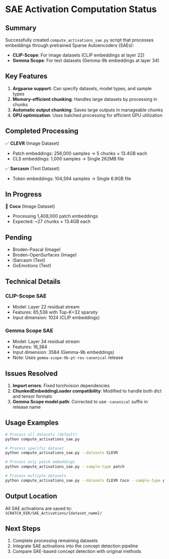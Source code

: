 # SAE Activation Computation Status

## Summary
Successfully created `compute_activations_sae.py` script that processes embeddings through pretrained Sparse Autoencoders (SAEs):
- **CLIP-Scope**: For image datasets (CLIP embeddings at layer 22)
- **Gemma Scope**: For text datasets (Gemma-9b embeddings at layer 34)

## Key Features
1. **Argparse support**: Can specify datasets, model types, and sample types
2. **Memory-efficient chunking**: Handles large datasets by processing in chunks
3. **Automatic output chunking**: Saves large outputs in manageable chunks
4. **GPU optimization**: Uses batched processing for efficient GPU utilization

## Completed Processing
✅ **CLEVR** (Image Dataset)
- Patch embeddings: 256,000 samples → 5 chunks × 13.4GB each
- CLS embeddings: 1,000 samples → Single 262MB file

✅ **Sarcasm** (Text Dataset)  
- Token embeddings: 104,594 samples → Single 6.9GB file

## In Progress
🔄 **Coco** (Image Dataset)
- Processing 1,408,000 patch embeddings
- Expected: ~27 chunks × 13.4GB each

## Pending
- Broden-Pascal (Image)
- Broden-OpenSurfaces (Image)
- iSarcasm (Text)
- GoEmotions (Text)

## Technical Details

### CLIP-Scope SAE
- Model: Layer 22 residual stream
- Features: 65,536 with Top-K=32 sparsity
- Input dimension: 1024 (CLIP embeddings)

### Gemma Scope SAE
- Model: Layer 34 residual stream  
- Features: 16,384
- Input dimension: 3584 (Gemma-9b embeddings)
- Note: Uses `gemma-scope-9b-pt-res-canonical` release

## Issues Resolved
1. **Import errors**: Fixed torchvision dependencies
2. **ChunkedEmbeddingLoader compatibility**: Modified to handle both dict and tensor formats
3. **Gemma Scope model path**: Corrected to use `-canonical` suffix in release name

## Usage Examples
```bash
# Process all datasets (default)
python compute_activations_sae.py

# Process specific dataset
python compute_activations_sae.py --datasets CLEVR

# Process only patch embeddings  
python compute_activations_sae.py --sample-type patch

# Process multiple datasets
python compute_activations_sae.py --datasets CLEVR Coco --sample-type patch
```

## Output Location
All SAE activations are saved to: `SCRATCH_DIR/SAE_Activations/{dataset_name}/`

## Next Steps
1. Complete processing remaining datasets
2. Integrate SAE activations into the concept detection pipeline
3. Compare SAE-based concept detection with original methods